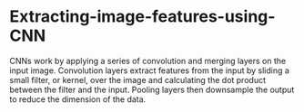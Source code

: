 # Extracting-image-features-using-CNN
CNNs work by applying a series of convolution and merging layers on the input image. Convolution layers extract features from the input by sliding a small filter, or kernel, over the image and calculating the dot product between the filter and the input. Pooling layers then downsample the output to reduce the dimension of the data.
